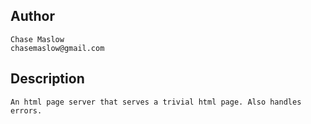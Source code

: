 ## Author
	Chase Maslow
	chasemaslow@gmail.com

## Description
	An html page server that serves a trivial html page. Also handles errors.